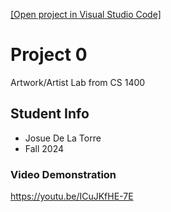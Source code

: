 [[Open project in Visual Studio Code]](https://github.com/josuedelatorre35/cs2400Project0.git)

# Project 0

Artwork/Artist Lab from CS 1400

## Student Info

* Josue De La Torre
* Fall 2024 


### Video Demonstration

https://youtu.be/ICuJKfHE-7E

